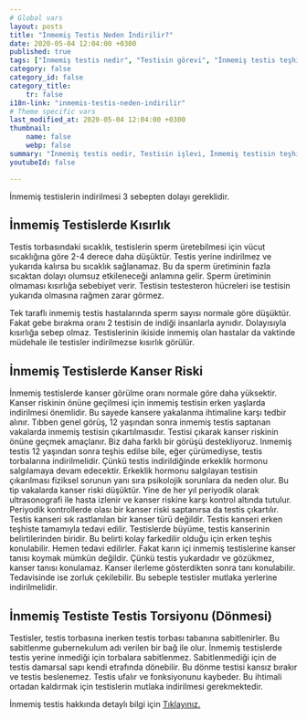 ```yaml
---
# Global vars
layout: posts
title: "İnmemiş Testis Neden İndirilir?"
date: 2020-05-04 12:04:00 +0300
published: true
tags: ["İnmemiş testis nedir", "Testisin görevi", "İnmemiş testis teşhisi", "Mahcup testis", "İnmemiş testis muayene", "İnmemiş testis ameliyatı", "İnmemiş testis ameliyat teknikleri", "inmemiş testis" , "inmemiş testis laparoskopi" , "utangaç testis" , "retraktil testis" , "ele gelmeyen testis" , "inmemiş testis neden indirilir" , "inmemiş testis nedeni" , "inmemiş testis kısırlık" , "inmemiş testis kanser" , "inmemiş testis torsiyonu" , "inmemiş testis ilaç" , "inmemiş testis tedavi" , "inmemiş testis çözüm" , "orşiopeksi" , "fowler-stephens" , "damarı kesilmeden inmemiş testis ameliyatı" , "başarısız inmemiş testis ameliyatı" , "başarısız inmemiş testis" , "re-do inmemiş testis"]
category: false
category_id: false
category_title:
    tr: false
i18n-link: "inmemis-testis-neden-indirilir"
# Theme specific vars
last_modified_at: 2020-05-04 12:04:00 +0300
thumbnail:
    name: false
    webp: false
summary: "İnmemiş testis nedir, Testisin işlevi, İnmemiş testisin teşhisi, Mahcup testis, İnmemiş testiste fizik muayene, İnmemiş testis ameliyatı ve ameliyat teknikleri, Başarısız operasyonla indirilememiş testisler nasıl indirilir?, İndirilemeyen testis var mıdır?"
youtubeId: false

---
```






İnmemiş testislerin indirilmesi 3 sebepten dolayı gereklidir.

## İnmemiş Testislerde Kısırlık

Testis torbasındaki sıcaklık, testislerin sperm üretebilmesi için vücut sıcaklığına göre 2-4 derece daha düşüktür. Testis yerine indirilmez ve yukarıda kalırsa bu sıcaklık sağlanamaz. Bu da sperm üretiminin fazla sıcaktan dolayı olumsuz etkileneceği anlamına gelir. Sperm üretiminin olmaması kısırlığa sebebiyet verir. Testisin testesteron hücreleri ise testisin yukarıda olmasına rağmen zarar görmez.

Tek taraflı inmemiş testis hastalarında sperm sayısı normale göre düşüktür. Fakat gebe bırakma oranı 2 testisin de indiği insanlarla aynıdır. Dolayısıyla kısırlığa sebep olmaz. Testislerinin ikiside inmemiş olan hastalar da vaktinde müdehale ile testisler indirilmezse kısırlık görülür.

## İnmemiş Testislerde Kanser Riski

İnmemiş testislerde kanser görülme oranı normale göre daha yüksektir. Kanser riskinin önüne geçilmesi için inmemiş testisin erken yaşlarda indirilmesi önemlidir. Bu sayede kansere yakalanma ihtimaline karşı tedbir alınır. Tıbben genel görüş, 12 yaşından sonra inmemiş testis saptanan vakalarda inmemiş testisin çıkartılmasıdır. Testisi çıkarak kanser riskinin önüne geçmek amaçlanır. Biz daha farklı bir görüşü destekliyoruz. Inmemiş testis 12 yaşından sonra teşhis edilse bile, eğer çürümediyse, testis torbalarına indirilmelidir. Çünkü testis indirildiğinde erkeklik hormonu salgılamaya devam edecektir. Erkeklik hormonu salgılayan testisin çıkarılması fiziksel sorunun yanı sıra psikolojik sorunlara da neden olur. Bu tip vakalarda kanser riski düşüktür. Yine de her yıl periyodik olarak ultrasonografi ile hasta izlenir ve kanser riskine karşı kontrol altında tutulur. Periyodik kontrollerde olası bir kanser riski saptanırsa da testis çıkartılır.
Testis kanseri sık rastlanılan bir kanser türü değildir. Testis kanseri erken teşhiste tamamıyla tedavi edilir. Testislerde büyüme, testis kanserinin belirtilerinden biridir. Bu belirti kolay farkedilir olduğu için erken teşhis konulabilir. Hemen tedavi edilirler. Fakat karın içi inmemiş testislerine kanser tanısı koymak mümkün değildir. Çünkü testis yukardadır ve gözükmez, kanser tanısı konulamaz. Kanser ilerleme gösterdikten sonra tanı konulabilir. Tedavisinde ise zorluk çekilebilir. Bu sebeple testisler mutlaka yerlerine indirilmelidir.

## İnmemiş Testiste Testis Torsiyonu (Dönmesi)

Testisler, testis torbasına inerken testis torbası tabanına sabitlenirler. Bu sabitlenme gubernekulum adı verilen bir bağ ile olur. İnmemiş testislerde testis yerine inmediği için torbalara sabitlenmez. Sabitlenmediği için de testis damarsal sapı kendi etrafında dönebilir. Bu dönme testisi kansız bırakır ve testis beslenemez. Testis ufalır ve fonksiyonunu kaybeder. Bu ihtimali ortadan kaldırmak için testislerin mutlaka indirilmesi gerekmektedir.


İnmemiş testis hakkında detaylı bilgi için [Tıklayınız.](https://www.onoluroloji.com/inmemis-testis)
